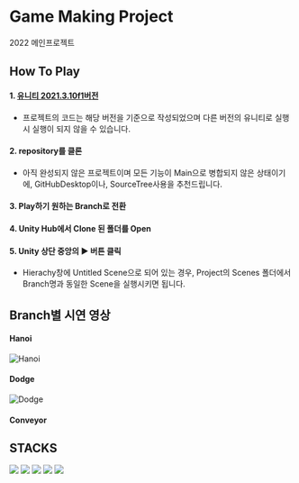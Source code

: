 # Game Making Project
2022 메인프로젝트

## How To Play
#### 1. [유니티 2021.3.10f1버전](https://unity.com/releases/editor/archive)
+ 프로젝트의 코드는 해당 버전을 기준으로 작성되었으며 다른 버전의 유니티로 실행 시 실행이 되지 않을 수 있습니다.
#### 2. repository를 클론
+ 아직 완성되지 않은 프로젝트이며 모든 기능이 Main으로 병합되지 않은 상태이기에,
 GitHubDesktop이나, SourceTree사용을 추천드립니다.
#### 3. Play하기 원하는 Branch로 전환

#### 4. Unity Hub에서 Clone 된 폴더를 Open

#### 5. Unity 상단 중앙의 ▶️ 버튼 클릭
+ Hierachy창에 Untitled Scene으로 되어 있는 경우, Project의 Scenes 폴더에서 Branch명과 동일한 Scene을 실행시키면 됩니다.

## Branch별 시연 영상
#### Hanoi
![Hanoi](https://github.com/Leeslave/project_Editor/assets/88094627/49fe3d55-4932-4ad2-98a6-1f40105246d5)
#### Dodge
![Dodge](https://github.com/Leeslave/project_Editor/assets/88094627/831d3efc-d43e-4777-bd33-71691518a3a1)
#### Conveyor


## STACKS
<div align=left> 
  <img src="https://img.shields.io/badge/github-181717?style=for-the-badge&logo=github&logoColor=white">
  <img src="https://img.shields.io/badge/unity-FFFFFF?style=for-the-badge&logo=Unity&logoColor=black">
  <img src="https://img.shields.io/badge/notion-000000?style=for-the-badge&logo=notion&logoColor=white">
  <img src="https://img.shields.io/badge/visualstudio-5C2D91?style=for-the-badge&logo=visualstudio&logoColor=white">
  <img src="https://img.shields.io/badge/discord-5865F2?style=for-the-badge&logo=discord&logoColor=white">
</div>
